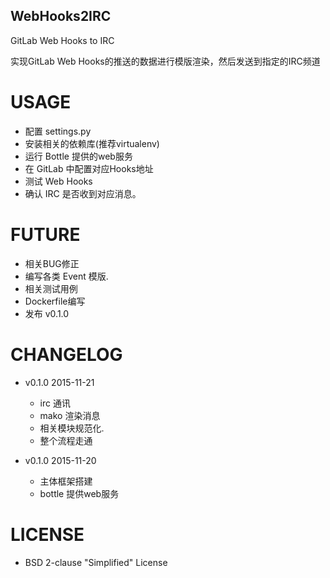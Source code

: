 ## WebHooks2IRC

GitLab Web Hooks to IRC

实现GitLab Web Hooks的推送的数据进行模版渲染，然后发送到指定的IRC频道

# USAGE

+ 配置 settings.py
+ 安装相关的依赖库(推荐virtualenv)
+ 运行 Bottle 提供的web服务
+ 在 GitLab 中配置对应Hooks地址
+ 测试 Web Hooks
+ 确认 IRC 是否收到对应消息。

# FUTURE

+ 相关BUG修正
+ 编写各类 Event 模版.
+ 相关测试用例
+ Dockerfile编写
+ 发布 v0.1.0

# CHANGELOG

+ v0.1.0 2015-11-21
  + irc 通讯
  + mako 渲染消息
  + 相关模块规范化.
  + 整个流程走通

+ v0.1.0 2015-11-20
  + 主体框架搭建
  + bottle 提供web服务

# LICENSE

+  BSD 2-clause "Simplified" License

